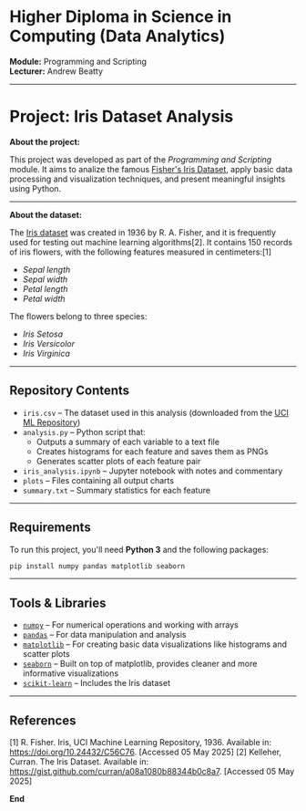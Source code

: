 # Higher Diploma in Science in Computing (Data Analytics)
**Module:** Programming and Scripting  
**Lecturer:** Andrew Beatty  

---

# Project: Iris Dataset Analysis
**About the project:**

This project was developed as part of the *Programming and Scripting* module. It aims to analize the famous [Fisher's Iris Dataset](https://github.com/elainecazetta/pands-project/blob/main/iris.csv), apply basic data processing and visualization techniques, and present meaningful insights using Python.

---

**About the dataset:**

The [Iris dataset](https://doi.org/10.24432/C56C76) was created in 1936 by R. A. Fisher, and it is frequently used for testing out machine learning algorithms[2]. It contains 150 records of iris flowers, with the following features measured in centimeters:[1]

- *Sepal length*
- *Sepal width*
- *Petal length*
- *Petal width*

The flowers belong to three species:

- *Iris Setosa*  
- *Iris Versicolor*  
- *Iris Virginica*  

---

## Repository Contents  

- `iris.csv` – The dataset used in this analysis (downloaded from the [UCI ML Repository](https://archive.ics.uci.edu/ml/datasets/iris))  
- `analysis.py` – Python script that:
  - Outputs a summary of each variable to a text file
  - Creates histograms for each feature and saves them as PNGs
  - Generates scatter plots of each feature pair
- `iris_analysis.ipynb` – Jupyter notebook with notes and commentary
- `plots` – Files containing all output charts
- `summary.txt` – Summary statistics for each feature

---

## Requirements  

To run this project, you'll need **Python 3** and the following packages:

```bash
pip install numpy pandas matplotlib seaborn
```

---

## Tools & Libraries  

- [`numpy`](https://numpy.org/) – For numerical operations and working with arrays  
- [`pandas`](https://pandas.pydata.org/) – For data manipulation and analysis  
- [`matplotlib`](https://matplotlib.org/) – For creating basic data visualizations like histograms and scatter plots  
- [`seaborn`](https://seaborn.pydata.org/) – Built on top of matplotlib, provides cleaner and more informative visualizations  
- [`scikit-learn`](https://scikit-learn.org/stable/) – Includes the Iris dataset

---

## References  
[1] R. Fisher. Iris, UCI Machine Learning Repository, 1936. Available in: https://doi.org/10.24432/C56C76. [Accessed 05 May 2025]
[2] Kelleher, Curran. The Iris Dataset. Available in: https://gist.github.com/curran/a08a1080b88344b0c8a7. [Accessed 05 May 2025]

**End**
